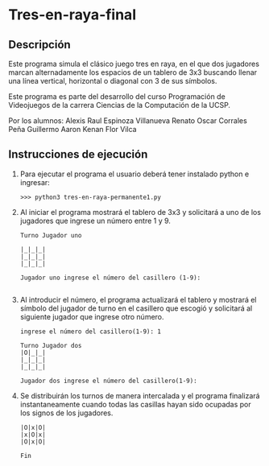 # Tres-en-raya-final
## Descripción
Este programa simula el clásico juego tres en  raya,  en
el que dos jugadores marcan alternadamente los  espacios
de un tablero de 3x3 buscando llenar una línea vertical,
horizontal o diagonal con 3 de sus símbolos.

Este programa es parte del desarrollo del curso Programación
de Videojuegos de la carrera Ciencias de la Computación de la 
UCSP.

Por los alumnos:
Alexis Raul Espinoza Villanueva
Renato Oscar Corrales Peña
Guillermo Aaron Kenan Flor Vilca
## Instrucciones de ejecución
1. Para ejecutar el programa el usuario deberá tener instalado python e ingresar:

    ```
    >>> python3 tres-en-raya-permanente1.py
    ```
 2. Al iniciar el programa mostrará el tablero de 3x3 y solicitará a uno de los jugadores que ingrese un número entre 1 y 9.
    
    ```
    Turno Jugador uno

    |_|_|_|
    |_|_|_|
    |_|_|_|

    Jugador uno ingrese el número del casillero (1-9):
   
    ```
 3. Al introducir el número, el programa actualizará el tablero y mostrará el símbolo del jugador de turno en el casillero que escogió y solicitará al siguiente jugador que ingrese otro número. 

    ```
    ingrese el número del casillero(1-9): 1

    Turno Jugador dos
    |O|_|_|
    |_|_|_|
    |_|_|_|

    Jugador dos ingrese el número del casillero(1-9): 

    ```
 4. Se distribuirán los turnos de manera intercalada y el programa finalizará instantaneamente cuando todas las casillas hayan sido ocupadas por los signos de los jugadores. 

    ```
    |O|x|O|
    |x|O|x|
    |O|x|O|

    Fin
    ```
    
